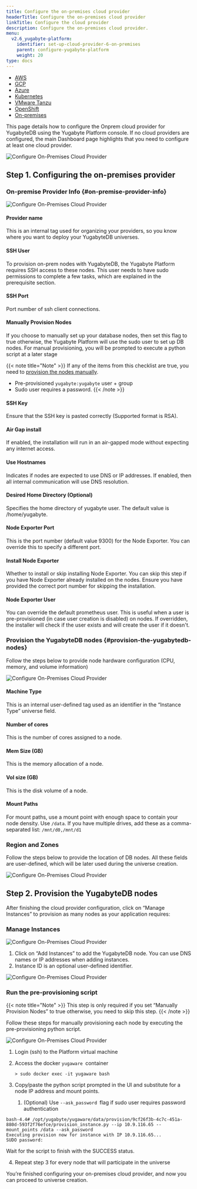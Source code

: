 ```yaml
---
title: Configure the on-premises cloud provider
headerTitle: Configure the on-premises cloud provider
linkTitle: Configure the cloud provider
description: Configure the on-premises cloud provider.
menu:
  v2.6_yugabyte-platform:
    identifier: set-up-cloud-provider-6-on-premises
    parent: configure-yugabyte-platform
    weight: 20
type: docs
---
```


<ul class="nav nav-tabs-alt nav-tabs-yb">

  <li>
    <a href="/preview/yugabyte-platform/configure-yugabyte-platform/set-up-cloud-provider/aws" class="nav-link">
      <i class="fab fa-aws"></i>
      AWS
    </a>
  </li>

  <li>
    <a href="/preview/yugabyte-platform/configure-yugabyte-platform/set-up-cloud-provider/gcp" class="nav-link">
      <i class="fab fa-google" aria-hidden="true"></i>
      GCP
    </a>
  </li>

  <li>
    <a href="/preview/yugabyte-platform/configure-yugabyte-platform/set-up-cloud-provider/azure" class="nav-link">
      <i class="icon-azure" aria-hidden="true"></i>
      Azure
    </a>
  </li>

  <li>
    <a href="/preview/yugabyte-platform/configure-yugabyte-platform/set-up-cloud-provider/kubernetes" class="nav-link">
      <i class="fas fa-cubes" aria-hidden="true"></i>
      Kubernetes
    </a>
  </li>

  <li>
    <a href="/preview/yugabyte-platform/configure-yugabyte-platform/set-up-cloud-provider/vmware-tanzu" class="nav-link">
      <i class="fas fa-cubes" aria-hidden="true"></i>
      VMware Tanzu
    </a>
  </li>

<li>
    <a href="/preview/yugabyte-platform/configure-yugabyte-platform/set-up-cloud-provider/openshift" class="nav-link">
      <i class="fas fa-cubes" aria-hidden="true"></i>OpenShift</a>
  </li>

  <li>
    <a href="/preview/yugabyte-platform/configure-yugabyte-platform/set-up-cloud-provider/on-premises" class="nav-link active">
      <i class="fas fa-building"></i>
      On-premises
    </a>
  </li>

</ul>

This page details how to configure the Onprem cloud provider for YugabyteDB using the Yugabyte Platform console. If no cloud providers are configured, the main Dashboard page highlights that you need to configure at least one cloud provider.


![Configure On-Premises Cloud Provider](/images/ee/onprem/configure-onprem-0.png)

## Step 1. Configuring the on-premises provider


### On-premise Provider Info {#on-premise-provider-info}


![Configure On-Premises Cloud Provider](/images/ee/onprem/configure-onprem-1.png)

#### Provider name

This is an internal tag used for organizing your providers, so you know where you want to deploy your YugabyteDB universes.

#### SSH User

To provision on-prem nodes with YugabyteDB, the Yugabyte Platform requires SSH access to these nodes. This user needs to have sudo permissions to complete a few tasks, which are explained in the prerequisite section.

#### SSH Port

Port number of ssh client connections.

#### Manually Provision Nodes

If you choose to manually set up your database nodes, then set this flag to true otherwise, the Yugabyte Platform will use the sudo user to set up DB nodes. For manual provisioning, you will be prompted to execute a python script at a later stage

{{< note title="Note" >}}
If any of the items from this checklist are true, you need to [provision the nodes manually](#run-the-pre-provisioning-script).
*   Pre-provisioned `yugabyte:yugabyte` user + group
*   Sudo user requires a password.
{{< /note >}}

#### SSH Key
Ensure that the SSH key is pasted correctly (Supported format is RSA).

#### Air Gap install
If enabled, the installation will run in an air-gapped mode without expecting any internet access.

#### Use Hostnames
Indicates if nodes are expected to use DNS or IP addresses. If enabled, then all internal communication will use DNS resolution.

#### Desired Home Directory (Optional)
Specifies the home directory of yugabyte user. The default value is /home/yugabyte.

#### Node Exporter Port
This is the port number (default value 9300) for the Node Exporter. You can override this to specify a different port.

#### Install Node Exporter
Whether to install or skip installing Node Exporter. You can skip this step if you have Node Exporter already installed on the nodes. Ensure you have provided the correct port number for skipping the installation.

#### Node Exporter User
You can override the default prometheus user. This is useful when a user is pre-provisioned (in case user creation is disabled) on nodes. If overridden, the installer will check if the user exists and will create the user if it doesn't.

### Provision the YugabyteDB nodes {#provision-the-yugabytedb-nodes}

Follow the steps below to provide node hardware configuration (CPU, memory, and volume information)

![Configure On-Premises Cloud Provider](/images/ee/onprem/configure-onprem-2.png)

#### Machine Type

This is an internal user-defined tag used as an identifier in the “Instance Type” universe field.

#### Number of cores

This is the number of cores assigned to a node.

#### Mem Size (GB)

This is the memory allocation of a node.

#### Vol size (GB)

This is the disk volume of a node.

#### Mount Paths

For mount paths, use a mount point with enough space to contain your node density. Use `/data`. If you have multiple drives, add these as a comma-separated list: `/mnt/d0,/mnt/d1`


### Region and Zones

Follow the steps below to provide the location of DB nodes. All these fields are user-defined, which will be later used during the universe creation.


![Configure On-Premises Cloud Provider](/images/ee/onprem/configure-onprem-3.png)

## Step 2. Provision the YugabyteDB nodes

After finishing the cloud provider configuration, click on “Manage Instances” to provision as many nodes as your application requires:


### Manage Instances

![Configure On-Premises Cloud Provider](/images/ee/onprem/configure-onprem-4.png)

1. Click on “Add Instances” to add the YugabyteDB node. You can use DNS names or IP addresses when adding instances.
2. Instance ID is an optional user-defined identifier.

![Configure On-Premises Cloud Provider](/images/ee/onprem/configure-onprem-5.png)

### Run the pre-provisioning script

{{< note title="Note" >}}
This step is only required if you set “Manually Provision Nodes” to true otherwise, you need to skip this step.
{{< /note >}}

Follow these steps for manually provisioning each node by executing the pre-provisioning python script.


![Configure On-Premises Cloud Provider](/images/ee/onprem/configure-onprem-6.png)

1. Login (ssh) to the Platform virtual machine
2. Access the docker `yugaware `container

    ```
    > sudo docker exec -it yugaware bash
    ```


3. Copy/paste the python script prompted in the UI and substitute for a node IP address and mount points.
    1. (Optional) Use `--ask_password `flag if sudo user requires password authentication


```
bash-4.4# /opt/yugabyte/yugaware/data/provision/9cf26f3b-4c7c-451a-880d-593f2f76efce/provision_instance.py --ip 10.9.116.65 --mount_points /data --ask_password
Executing provision now for instance with IP 10.9.116.65...
SUDO password:
```


Wait for the script to finish with the SUCCESS status.


4. Repeat step 3 for every node that will participate in the universe

You’re finished configuring your on-premises cloud provider, and now you can proceed to universe creation.
